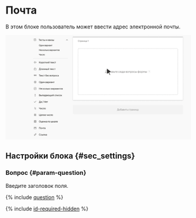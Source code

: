 # Почта

В этом блоке пользователь может ввести адрес электронной почты.

![](../../_assets/forms/tutorial-mail.gif)


## Настройки блока {#sec_settings}

### Вопрос {#param-question}

Введите заголовок поля.

{% include [question](../../_includes/forms/question.md) %}

{% include [id-required-hidden](../../_includes/forms/id-required-hidden.md) %}

